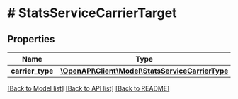 # # StatsServiceCarrierTarget

## Properties

Name | Type | Description | Notes
------------ | ------------- | ------------- | -------------
**carrier_type** | [**\OpenAPI\Client\Model\StatsServiceCarrierType**](StatsServiceCarrierType.md) |  | [optional]

[[Back to Model list]](../../README.md#models) [[Back to API list]](../../README.md#endpoints) [[Back to README]](../../README.md)
